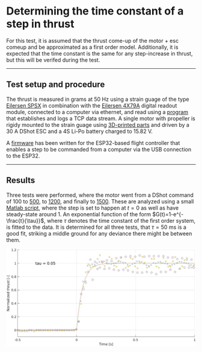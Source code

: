 # Determining the time constant of a step in thrust

For this test, it is assumed that the thrust come-up of the motor + esc comeup and be approximated as a first order model. Additionally, it is expected that the time constant is the same for any step-increase in thrust, but this will be verifed during the test.

---

## Test setup and procedure

The thrust is measured in grams at 50 Hz using a strain guage of the type [Eilersen SPSX](https://www.eilersen.com/single-point-load-cell/product/single-point-load-cell-spsx/) in combination with the [Eilersen 4X79A](https://www.eilersen.com/analog-weighing-module/product/analog-output-module-4x79a/) digital readout module, connected to a computer via ethernet, and read using a [program](../software/misc_tools/TCP_strain_guage.py) that establishes and logs a TCP data stream. A single motor with propeller is rigidy mounted to the strain guage using [3D-printed parts](../3dparts/teststand_thrust/) and driven by a 30 A DShot ESC and a 4S Li-Po battery charged to 15.82 V.

A [firmware](../software/ESP32_thrust_step_firmware/) has been written for the ESP32-based flight controller that enables a step to be commanded from a computer via the USB connection to the ESP32.

---

## Results

Three tests were performed, where the motor went from a DShot command of 100 to [500](../tests/0500_thrust_response.csv), to [1200](../tests/1200_thrust_response.csv), and finally to [1500](../tests/1500_thrust_response.csv). These are analyzed using a small [Matlab script](../software/misc_tools/plotting_thrust_steps.m), where the step is set to happen at $t = 0$ as well as have steady-state around $1$. An exponential function of the form $G(t)=1-e^{-\frac{t}{\tau}}$, where $\tau$ denotes the time constant of the first order system, is fitted to the data. It is determined for all three tests, that $\tau = 50 \text{ ms}$ is a good fit, striking a middle ground for any deviance there might be between them.

![](../images/thrust_step_plot.jpg)



